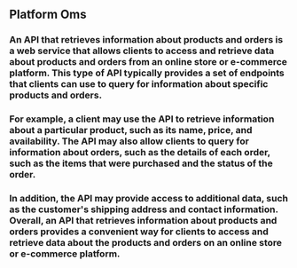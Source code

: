 ## Platform Oms

### An API that retrieves information about products and orders is a web service that allows clients to access and retrieve data about products and orders from an online store or e-commerce platform. This type of API typically provides a set of endpoints that clients can use to query for information about specific products and orders. 

### For example, a client may use the API to retrieve information about a particular product, such as its name, price, and availability. The API may also allow clients to query for information about orders, such as the details of each order, such as the items that were purchased and the status of the order. 

### In addition, the API may provide access to additional data, such as the customer's shipping address and contact information. Overall, an API that retrieves information about products and orders provides a convenient way for clients to access and retrieve data about the products and orders on an online store or e-commerce platform.